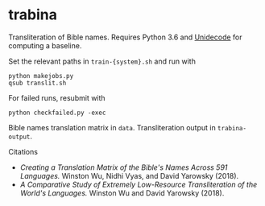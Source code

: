 # trabina

Transliteration of Bible names. Requires Python 3.6 and [Unidecode](https://pypi.python.org/pypi/Unidecode) for computing a baseline.

Set the relevant paths in `train-{system}.sh` and run with

    python makejobs.py
    qsub translit.sh

For failed runs, resubmit with

    python checkfailed.py -exec

Bible names translation matrix in `data`. Transliteration output in `trabina-output`.

Citations

- *Creating a Translation Matrix of the Bible's Names Across 591 Languages.* Winston Wu, Nidhi Vyas, and David Yarowsky (2018).
- *A Comparative Study of Extremely Low-Resource Transliteration of the World's Languages.* Winston Wu and David Yarowsky (2018).
